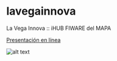 # lavegainnova
La Vega Innova :: iHUB FIWARE del MAPA

[Presentación en línea](http://tiny.cc/0iofvz)

![alt text](https://github.com/jcheca/lavegainnova/blob/main/lavegaFormacion.png "LaVega Innova Formación")
